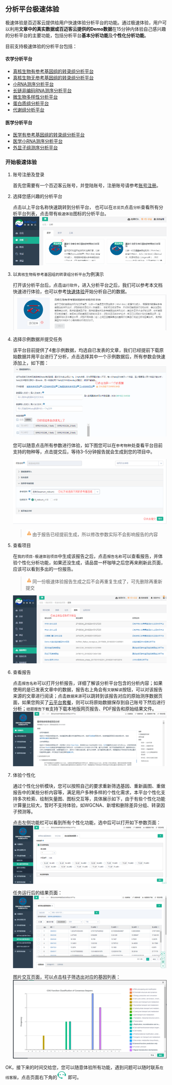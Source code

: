 ## 分析平台极速体验
极速体验是百迈客云提供给用户快速体验分析平台的功能。通过极速体验，用户可以利用**文章中的真实数据或百迈客云提供的Demo数据**在15分钟内体验自己感兴趣的分析平台的主要功能，包括分析平台**基本分析功能**及**个性化分析功能**。

目前支持极速体验的分析平台包括：
#### 农学分析平台
* [真核生物有参考基因组的转录组分析平台](https://international.biocloud.net/zh/software/agriculture/detail/8a817f674fd9e535014fda7080080a9b)
* [真核生物无参考基因组的转录组分析平台](https://international.biocloud.net/zh/software/agriculture/detail/8a817f674fd9e535014fda7131d30a9f)
* [小RNA测序分析平台](https://international.biocloud.net/zh/software/agriculture/detail/8a817f674fd9e535014fda728ed70aa9)
* [长链非编码RNA测序分析平台](https://international.biocloud.net/zh/software/agriculture/detail/8a817f674fd9e535014fda734dd30aad)
* [微生物多样性分析平台](https://international.biocloud.net/zh/software/agriculture/detail/8a817f674fd9e535014fda746c8f0ac1)
* [蛋白质组分析平台](https://international.biocloud.net/zh/software/agriculture/detail/8a8300b2643577f3016439ffb79b0169)
* [代谢组分析平台](https://international.biocloud.net/zh/software/agriculture/detail/8a8300b2643577f301643a00c88f016e)

#### 医学分析平台
* [医学有参考基因组的转录组分析平台](https://international.biocloud.net/zh/software/medical/detail/8a8300b85373df4b015373f16e1a0037)
* [医学小RNA测序分析平台](https://international.biocloud.net/zh/software/medical/detail/8a8300b853639d27015363a1766f002c)
* [外显子组测序分析平台](https://international.biocloud.net/zh/software/medical/detail/8a817f674fd9e535014fda73caae0ab3)

### 开始极速体验
1. 账号注册及登录

    首先您需要有一个百迈客云账号，并登陆账号，注册账号请参考[账号注册](../get-started/account-settings.md)。
2. 选择您感兴趣的分析平台
    
    点击以上平台名称快速跳转到分析平台， 也可以在`总览页`点击`分析`查看所有分析平台列表，点击带有`极速体验`图标的分析平台。
    ![app_list](./quick-use-workflow/app_list.png)
3. 以`真核生物有参考基因组的转录组分析平台`为例演示

    打开该分析平台后，点击`运行软件`，进入分析平台之后，我们可以参考本文档快速进行体验，也可以参考[快速体验](get-started/quick-start.md)开始分析自己的数据。
    ![ref_run](./quick-use-workflow/ref_run.png)
4. 选择示例数据并提交任务

    该平台目前提供了4套示例数据，均选自已发表的文章，我们已经提前下载原始数据并用平台进行了分析，点击选择其中一个示例数据后，所有参数会快速添加上，如下图：
    ![select_tiyan_data](./quick-use-workflow/select_tiyan_data.png)
    
    您可以随意点击所有参数进行体验，如下图您可以在`参考物种`处查看平台目前支持的物种等，点击提交后，等待3-5分钟报告就会生成到您的项目中。
   
    ![change_parameter](./quick-use-workflow/change_parameter.png)
    
    > ![warn](../basic-img/warning.png)由于报告已经提前生成，所以修改参数实际不会影响报告的内容
5. 查看项目

    在`我的项目-极速体验项目`中生成该报告之后，点击`报告名称`可以查看报告，并体验个性化分析功能，如果还没生成，请品尝一杯咖啡之后您再来刷新此页面，应该可以看到多出的一份报告。
    
    > ![warn](../basic-img/warning.png)同一份极速体验报告生成之后不会再重复生成了，可先删除再重新提交

    ![jisu_project](./quick-use-workflow/jisu_project.png)
6. 查看报告

    点击`报告名称`可以打开分析报告，详细了解该分析平台包含的分析内容；如果使用的是已发表文章中的数据，报告右上角会有`文献解读`按钮，可以对该报告来源的文章进行阅读；点击`数据来源`可以跳转到该报告对应的原始测序数据页面，如果您购买了[云平台套餐](get-started/account-settings.md)，则可以将原始数据保存到自己账号下然后进行分析；`结题报告下载`支持下载本地版网页报告、PDF报告和原始结果文件。
    ![jisu_report](./quick-use-workflow/jisu_report.png)
7. 体验个性化

    通过个性化分析模块，您可以按照自己的要求重新筛选基因、重新画图、重做报告中的某些分析内容等，满足用户多种多样的个性化需求，本平台个性化支持多次检索、绘制矢量图、图标交互等，具体展示如下，由于有些个性化功能计算量比较大，暂时不支持体验，如WGCNA、新增和删除差异分组、转录因子预测等。
    
    点击左侧功能栏可以看到所有个性化功能，选中后可以打开如下参数页面：
    ![input_parameter](./quick-use-workflow/input_parameter.png)
    
    任务运行后的结果页面：
    ![personal_result1](./quick-use-workflow/personal_result1.png)
    
    图片交互页面，可以点击柱子筛选出对应的基因列表：
    ![interactive_img](./quick-use-workflow/interactive_img.png)

OK，接下来的时间交给您，您可以随意体验所有功能，遇到问题可以随时联系`在线客服`，点击页面右下角的![online_surport](../basic-img/online_surport.png) 即可。
